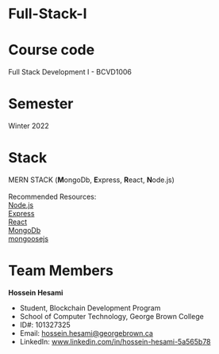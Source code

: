 # Full-Stack-I
# Course code
Full Stack Development I - BCVD1006
# Semester
Winter 2022
# Stack
MERN STACK (<b>M</b>ongoDb, <b>E</b>xpress, <b>R</b>eact, <b>N</b>ode.js)<br><br>
Recommended Resources:<br>
<a href="https://nodejs.org" target="_blank">Node.js</a><br>
<a href="https://expressjs.com/" target="_blank">Express</a><br>
<a href="https://reactjs.org/docs/getting-started.html" target="_blank">React</a><br>
<a href="https://www.mongodb.com/" target="_blank">MongoDb</a><br>
<a href="https://mongoosejs.com/" target="_blank">mongoosejs</a><br>

# Team Members
<b>Hossein Hesami</b>
<ul>
<li>Student, Blockchain Development Program</li>
<li>School of Computer Technology, George Brown College</li>
<li>ID#: 101327325</li>
<li>Email: <a href="mailto:hossein.hesami@georgebrown.ca">hossein.hesami@georgebrown.ca</a></li>
<li>LinkedIn: <a href="https://www.linkedin.com/in/hossein-hesami-5a565b78" target="_blank">www.linkedin.com/in/hossein-hesami-5a565b78</a>
</ul>